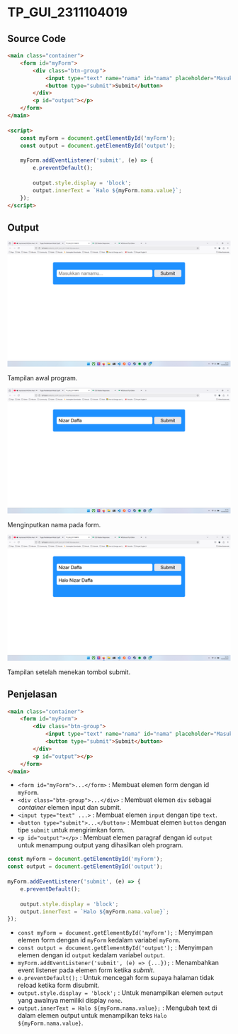 # TP_GUI_2311104019

## Source Code

```html
<main class="container">
    <form id="myForm">
        <div class="btn-group">
            <input type="text" name="nama" id="nama" placeholder="Masukkan namamu...">
            <button type="submit">Submit</button>
        </div>
        <p id="output"></p>
    </form>
</main>

<script>
    const myForm = document.getElementById('myForm');
    const output = document.getElementById('output');

    myForm.addEventListener('submit', (e) => {
        e.preventDefault();

        output.style.display = 'block';
        output.innerText = `Halo ${myForm.nama.value}`;
    });
</script>
```

## Output

![Tampilan awal program.](TP_GUI_1.png)

Tampilan awal program.

![Menginputkan nama pada form.](TP_GUI_2.png)

Menginputkan nama pada form.

![Tampilan setelah menekan tombol submit.](TP_GUI_3.png)

Tampilan setelah menekan tombol submit.

## Penjelasan

```html
<main class="container">
    <form id="myForm">
        <div class="btn-group">
            <input type="text" name="nama" id="nama" placeholder="Masukkan namamu...">
            <button type="submit">Submit</button>
        </div>
        <p id="output"></p>
    </form>
</main>
```

- `<form id="myForm">...</form>` : Membuat elemen form dengan id `myForm`.
- `<div class="btn-group">...</div>` : Membuat elemen `div` sebagai *container* elemen input dan submit.
- `<input type="text" ...>` : Membuat elemen `input` dengan tipe `text`.
- `<button type="submit">...</button>` : Membuat elemen `button` dengan tipe `submit` untuk mengirimkan form.
- `<p id="output"></p>` : Membuat elemen paragraf dengan id `output` untuk menampung output yang dihasilkan oleh program.

```js
const myForm = document.getElementById('myForm');
const output = document.getElementById('output');

myForm.addEventListener('submit', (e) => {
    e.preventDefault();

    output.style.display = 'block';
    output.innerText = `Halo ${myForm.nama.value}`;
});
```

- `const myForm = document.getElementById('myForm');` : Menyimpan elemen form dengan id `myForm` kedalam variabel `myForm`.
- `const output = document.getElementById('output');` : Menyimpan elemen dengan id `output` kedalam variabel `output`.
- `myForm.addEventListener('submit', (e) => {...});` : Menambahkan event listener pada elemen form ketika *submit*.
- `e.preventDefault();` : Untuk mencegah form supaya halaman tidak reload ketika form disubmit.
- `output.style.display = 'block';` : Untuk menampilkan elemen `output` yang awalnya memiliki display `none`.
- `output.innerText = Halo ${myForm.nama.value};` : Mengubah text di dalam elemen output untuk menampilkan teks `Halo ${myForm.nama.value}`.
